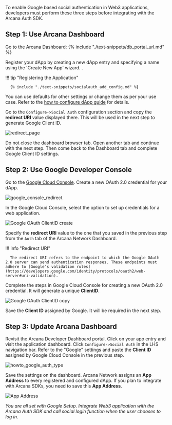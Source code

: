 To enable Google based social authentication in Web3 applications, developers must perform these three steps before integrating with the Arcana Auth SDK.

## Step 1: Use Arcana Dashboard

Go to the Arcana Dashboard: {% include "./text-snippets/db_portal_url.md" %}

Register your dApp by creating a new dApp entry and specifying a name using the 'Create New App' wizard. .

!!! tip "Registering the Application"

      {% include "./text-snippets/socialauth_add_config.md" %}
  
You can use defaults for other settings or change them as per your use case. Refer to the [how to configure dApp guide]({{page.meta.arcana.root_rel_path}}/howto/config_dapp.md) for details.

Go to the `Configure->Social Auth` configuration section and copy the **redirect URI** value displayed there.  This will be used in the next step to generate Google Client ID.

![redirect_page](/img/an_dApp_config_redirect_uri.png)

Do not close the dashboard browser tab. Open another tab and continue with the next step. Then come back to the Dashboard tab and complete Google Client ID settings.

## Step 2: Use Google Developer Console

Go to the [Google Cloud Console](http://console.cloud.google.com/apis/credentials). Create a new OAuth 2.0 credential for your dApp.

![google_console_redirect](/img/google_console_redirect.png)

In the Google Cloud Console, select the option to set up credentials for a web application. 

![Google OAuth ClientID create](/img/an_google_clientID_create.png)

Specify the **redirect URI** value to the one that you saved in the previous step from the `Auth` tab of the Arcana Network Dashboard. 

!!! info "Redirect URI"

      The redirect URI refers to the endpoint to which the Google OAuth 2.0 server can send authentication responses. These endpoints must adhere to [Google’s validation rules](https://developers.google.com/identity/protocols/oauth2/web-server#uri-validation).

Complete the steps in Google Cloud Console for creating a new OAuth 2.0 credential. It will generate a unique **ClientID**.

![Google OAuth ClientID copy](/img/an_google_clientID_copy.png)

Save the **Client ID** assigned by Google. It will be required in the next step.

## Step 3: Update Arcana Dashboard

Revisit the Arcana Developer Dashboard portal. Click on your app entry and visit the application dashboard. Click `Configure->Social Auth` in the LHS navigation bar. Refer to the "Google" settings and paste the **Client ID** assigned by Google Cloud Console in the previous step. 

![howto_google_auth_type](/img/an_dApp_google_config.png)

Save the settings on the dashboard. Arcana Network assigns an **App Address** to every registered and configured dApp. If you plan to integrate with Arcana SDKs, you need to save this **App Address**. 

![App Address](/img/an_db_appid.png)

*You are all set with Google Setup. Integrate Web3 application with the Arcana Auth SDK and call social login function when the user chooses to log in.*